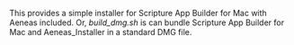 This provides a simple installer for Scripture App Builder for Mac with Aeneas included.
Or, *build\_dmg.sh* is can bundle Scripture App Builder for Mac and Aeneas_Installer in a standard DMG file.
